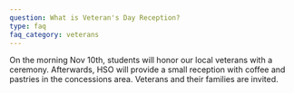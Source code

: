 ```yaml
---
question: What is Veteran's Day Reception?
type: faq
faq_category: veterans
---
```

On the morning Nov 10th, students will honor our local veterans with a ceremony. Afterwards,  HSO will provide a small reception with coffee and pastries in the concessions area. Veterans and their families are invited.